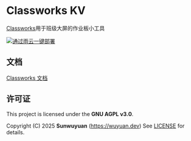 # Classworks KV
[Classworks](https://cs.houlangs.com)用于班级大屏的作业板小工具


[![通过雨云一键部署](https://rainyun-apps.cn-nb1.rains3.com/materials/deploy-on-rainyun-cn.svg)](https://app.rainyun.com/apps/rca/store/6229/wuyuan_)

## 文档

[Classworks 文档](https://docs.wuyuan.dev)

## 许可证

This project is licensed under the **GNU AGPL v3.0**.

Copyright (C) 2025 **Sunwuyuan** (<https://wuyuan.dev>)
See [LICENSE](./LICENSE) for details.

